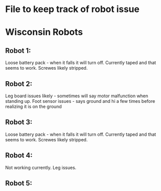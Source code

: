# File to keep track of robot issue

# Wisconsin Robots
## Robot 1:
Loose battery pack - when it falls it will turn off. Currently taped and that seems to work. Screwes likely stripped.

## Robot 2:
Leg board issues likely - sometimes will say motor malfunction when standing up.
Foot sensor issues - says ground and hi a few times before realizing it is on the ground

## Robot 3:
Loose battery pack - when it falls it will turn off. Currently taped and that seems to work. Screwes likely stripped.

## Robot 4:
Not working currently. Leg issues.

## Robot 5:
